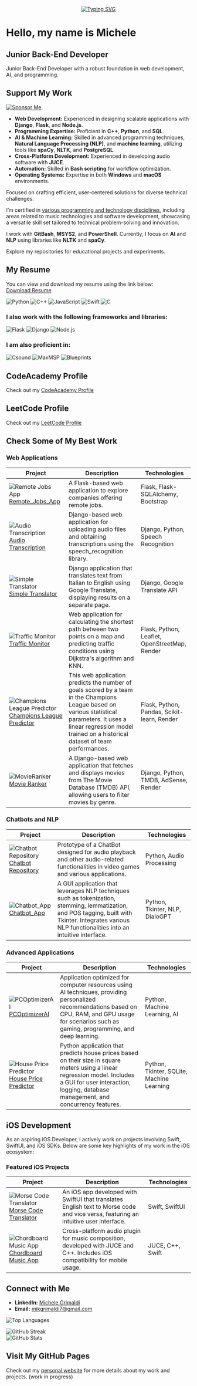 <p align="center">
<a href="https://github.com/Mike014">
    <img src="https://readme-typing-svg.demolab.com?font=Georgia&size=18&duration=2000&pause=100&multiline=true&width=500&height=50&lines=Michele+Grimaldi;Back-End+Software+Developer;iOS+%7C+Android+%7C+Web+%7C+Desktop+Development" alt="Typing SVG" />
</a>
</p>

# Hello, my name is Michele
## Junior Back-End Developer

Junior Back-End Developer with a robust foundation in web development, AI, and programming. 

## Support My Work
[![Sponsor Me](https://img.shields.io/badge/Sponsor-Me-blue?style=for-the-badge)](https://github.com/sponsors/Mike014)

- **Web Development:** Experienced in designing scalable applications with **Django**, **Flask**, and **Node.js**.
- **Programming Expertise:** Proficient in **C++**, **Python**, and **SQL**.
- **AI & Machine Learning:** Skilled in advanced programming techniques, **Natural Language Processing (NLP)**, and **machine learning**, utilizing tools like **spaCy**, **NLTK**, and **PostgreSQL**.
- **Cross-Platform Development:** Experienced in developing audio software with **JUCE**.
- **Automation:** Skilled in **Bash scripting** for workflow optimization.
- **Operating Systems:** Expertise in both **Windows** and **macOS** environments.

Focused on crafting efficient, user-centered solutions for diverse technical challenges.

I’m certified in [various programming and technology disciplines](https://www.linkedin.com/in/michele-grimaldi-599b36280/details/certifications/), including areas related to music technologies and software development, showcasing a versatile skill set tailored to technical problem-solving and innovation.

I work with **GitBash**, **MSYS2**, and **PowerShell**. Currently, I focus on **AI** and **NLP** using libraries like **NLTK** and **spaCy**.

Explore my repositories for educational projects and experiments.

## My Resume

You can view and download my resume using the link below:  
[Download Resume](https://drive.google.com/file/d/1oCYa-MGkEwIRMs6Y2g0gYt6duSrDK5l_/view?usp=sharing)  

![Python](https://img.shields.io/badge/Python-3776AB?style=for-the-badge&logo=python&logoColor=white) 
![C++](https://img.shields.io/badge/C%2B%2B-00599C?style=for-the-badge&logo=c%2B%2B&logoColor=white) 
![JavaScript](https://img.shields.io/badge/JavaScript-F7DF1E?style=for-the-badge&logo=javascript&logoColor=black) 
![Swift](https://img.shields.io/badge/Swift-FA7343?style=for-the-badge&logo=swift&logoColor=white) 
![C](https://img.shields.io/badge/C-00599C?style=for-the-badge&logo=c&logoColor=white)

### I also work with the following frameworks and libraries:

![Flask](https://img.shields.io/badge/Flask-000000?style=for-the-badge&logo=flask&logoColor=white) ![Django](https://img.shields.io/badge/Django-092E20?style=for-the-badge&logo=django&logoColor=white) ![Node.js](https://img.shields.io/badge/Node.js-339933?style=for-the-badge&logo=nodedotjs&logoColor=white)

### I am also proficient in:

![Csound](https://img.shields.io/badge/Csound-000000?style=for-the-badge&logo=csound&logoColor=white) ![MaxMSP](https://img.shields.io/badge/MaxMSP-000000?style=for-the-badge&logo=max&logoColor=white) ![Blueprints](https://img.shields.io/badge/Blueprints-000000?style=for-the-badge&logo=unreal-engine&logoColor=white)

## CodeAcademy Profile

Check out my [CodeAcademy Profile](https://www.codecademy.com/profiles/Mike_014)


## LeetCode Profile

Check out my [LeetCode Profile](https://leetcode.com/u/Mike014/)
## Check Some of My Best Work

### **Web Applications**

| Project | Description | Technologies |
|---------|-------------|--------------|
| ![Remote Jobs App](https://img.shields.io/badge/Remote%20Jobs%20App-Project%20Icon?style=for-the-badge&logo=github&logoColor=white) [Remote_Jobs_App](https://remotejobsapp.onrender.com/) | A Flask-based web application to explore companies offering remote jobs. | Flask, Flask-SQLAlchemy, Bootstrap |
| ![Audio Transcription](https://img.shields.io/badge/Audio%20Transcription-Project%20Icon?style=for-the-badge&logo=github&logoColor=white) [Audio Transcription](https://github.com/Mike014/Audio-Transcription) | Django-based web application for uploading audio files and obtaining transcriptions using the speech_recognition library. | Django, Python, Speech Recognition |
| ![Simple Translator](https://img.shields.io/badge/Simple%20Translator-Project%20Icon?style=for-the-badge&logo=github&logoColor=white) [Simple Translator](https://github.com/Mike014/Simple-Translator) | Django application that translates text from Italian to English using Google Translate, displaying results on a separate page. | Django, Google Translate API |
| ![Traffic Monitor](https://img.shields.io/badge/Traffic%20Monitor-Project%20Icon?style=for-the-badge&logo=github&logoColor=white) [Traffic Monitor](https://traffic-monitor.onrender.com/) | Web application for calculating the shortest path between two points on a map and predicting traffic conditions using Dijkstra's algorithm and KNN. | Flask, Python, Leaflet, OpenStreetMap, Render |
| ![Champions League Predictor](https://img.shields.io/badge/Champions%20League%20Predictor-Project%20Icon?style=for-the-badge&logo=github&logoColor=white) [Champions League Predictor](https://champions-league-predictor.onrender.com/) | This web application predicts the number of goals scored by a team in the Champions League based on various statistical parameters. It uses a linear regression model trained on a historical dataset of team performances. | Flask, Python, Pandas, Scikit-learn, Render |
| ![MovieRanker](https://img.shields.io/badge/Movie%20Ranker-Project%20Icon?style=for-the-badge&logo=github&logoColor=white) [Movie Ranker](https://github.com/Mike014/MovieRanker) | A Django-based web application that fetches and displays movies from The Movie Database (TMDB) API, allowing users to filter movies by genre. | Django, Python, TMDB, AdSense, Render |

### **Chatbots and NLP**

| Project | Description | Technologies |
|---------|-------------|--------------|
| ![Chatbot Repository](https://img.shields.io/badge/Chatbot%20Repository-Project%20Icon?style=for-the-badge&logo=github&logoColor=white) [Chatbot Repository](https://github.com/Mike014/Chatbot) | Prototype of a ChatBot designed for audio playback and other audio-related functionalities in video games and various applications. | Python, Audio Processing |
| ![Chatbot_App](https://img.shields.io/badge/Chatbot_App-Project%20Icon?style=for-the-badge&logo=github&logoColor=white) [Chatbot_App](https://github.com/Mike014/Chatbot_App/tree/main) | A GUI application that leverages NLP techniques such as tokenization, stemming, lemmatization, and POS tagging, built with Tkinter. Integrates various NLP functionalities into an intuitive interface. | Python, Tkinter, NLP, DialoGPT |

### **Advanced Applications**

| Project | Description | Technologies |
|---------|-------------|--------------|
| ![PCOptimizerAI](https://img.shields.io/badge/PCOptimizerAI-Project%20Icon?style=for-the-badge&logo=github&logoColor=white) [PCOptimizerAI](https://github.com/Mike014/PCOptimizerAI) | Application optimized for computer resources using AI techniques, providing personalized recommendations based on CPU, RAM, and GPU usage for scenarios such as gaming, programming, and deep learning. | Python, Machine Learning, AI |
| ![House Price Predictor](https://img.shields.io/badge/House%20Price%20Predictor-Project%20Icon?style=for-the-badge&logo=github&logoColor=white) [House Price Predictor](https://github.com/Mike014/House-Price-Predictor-Application) | Python application that predicts house prices based on their size in square meters using a linear regression model. Includes a GUI for user interaction, logging, database management, and concurrency features. | Python, Tkinter, SQLite, Machine Learning |

## iOS Development

As an aspiring iOS Developer, I actively work on projects involving Swift, SwiftUI, and iOS SDKs. Below are some key highlights of my work in the iOS ecosystem:

### Featured iOS Projects

| Project | Description | Technologies |
|---------|-------------|--------------|
| ![Morse Code Translator](https://img.shields.io/badge/Morse%20Code%20Translator-Project%20Icon?style=for-the-badge&logo=swift&logoColor=white) [Morse Code Translator](https://github.com/Mike014/MorseCodeTranslator) | An iOS app developed with SwiftUI that translates English text to Morse code and vice versa, featuring an intuitive user interface. | Swift, SwiftUI |
| ![Chordboard Music App](https://img.shields.io/badge/Chordboard%20Music%20App-Project%20Icon?style=for-the-badge&logo=swift&logoColor=white) [Chordboard Music App](https://github.com/Mike014/Chordboard) | Cross-platform audio plugin for music composition, developed with JUCE and C++. Includes iOS compatibility for mobile usage. | JUCE, C++, Swift |

## Connect with Me

- **LinkedIn:** [Michele Grimaldi](https://www.linkedin.com/in/michele-grimaldi-599b36280/)
- **Email:** [mikgrimaldi7@gmail.com](mailto:mikgrimaldi7@gmail.com)

![Top Languages](https://github-readme-stats.vercel.app/api/top-langs/?username=Mike014&layout=compact)

![GitHub Streak](https://github-readme-streak-stats.herokuapp.com/?user=Mike014&theme=dark)  
![GitHub Stats](https://github-readme-stats.vercel.app/api?username=Mike014&show_icons=true&theme=dark)

## Visit My GitHub Pages
Check out my [personal website](https://mike014.github.io/) for more details about my work and projects. (work in progress)






